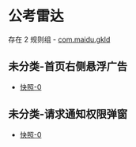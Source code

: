 # 公考雷达

存在 2 规则组 - [com.maidu.gkld](/src/apps/com.maidu.gkld.ts)

## 未分类-首页右侧悬浮广告

- [快照-0](https://i.gkd.li/i/12715291)

## 未分类-请求通知权限弹窗

- [快照-0](https://i.gkd.li/i/12715250)
